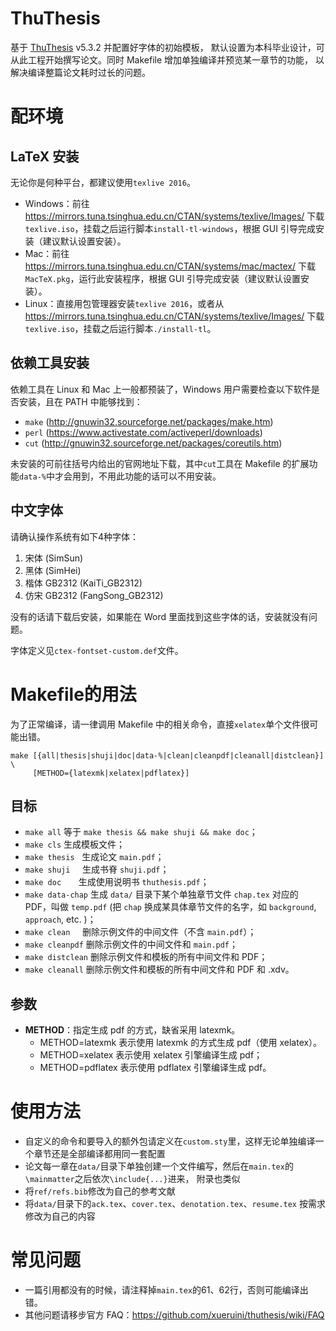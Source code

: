 # ThuThesis
基于 [ThuThesis](https://github.com/xueruini/thuthesis) v5.3.2 并配置好字体的初始模板，
默认设置为本科毕业设计，可从此工程开始撰写论文。同时 Makefile 增加单独编译并预览某一章节的功能，
以解决编译整篇论文耗时过长的问题。

# 配环境

## LaTeX 安装

无论你是何种平台，都建议使用`texlive 2016`。

- Windows：前往 https://mirrors.tuna.tsinghua.edu.cn/CTAN/systems/texlive/Images/ 下载`texlive.iso`，挂载之后运行脚本`install-tl-windows`，根据 GUI 引导完成安装（建议默认设置安装）。
- Mac：前往 https://mirrors.tuna.tsinghua.edu.cn/CTAN/systems/mac/mactex/ 下载`MacTeX.pkg`，运行此安装程序，根据 GUI 引导完成安装（建议默认设置安装）。
- Linux：直接用包管理器安装`texlive 2016`，或者从 https://mirrors.tuna.tsinghua.edu.cn/CTAN/systems/texlive/Images/ 下载`texlive.iso`，挂载之后运行脚本`./install-tl`。

## 依赖工具安装

依赖工具在 Linux 和 Mac 上一般都预装了，Windows 用户需要检查以下软件是否安装，且在 PATH 中能够找到：

- `make` (http://gnuwin32.sourceforge.net/packages/make.htm)
- `perl` (https://www.activestate.com/activeperl/downloads)
- `cut` (http://gnuwin32.sourceforge.net/packages/coreutils.htm)

未安装的可前往括号内给出的官网地址下载，其中`cut`工具在 Makefile 的扩展功能`data-%`中才会用到，不用此功能的话可以不用安装。

## 中文字体

请确认操作系统有如下4种字体：

1. 宋体 (SimSun)
2. 黑体 (SimHei)
3. 楷体 GB2312 (KaiTi_GB2312)
4. 仿宋 GB2312 (FangSong_GB2312)

没有的话请下载后安装，如果能在 Word 里面找到这些字体的话，安装就没有问题。

字体定义见`ctex-fontset-custom.def`文件。

# Makefile的用法

为了正常编译，请一律调用 Makefile 中的相关命令，直接`xelatex`单个文件很可能出错。

```shell
make [{all|thesis|shuji|doc|data-%|clean|cleanpdf|cleanall|distclean}] \
     [METHOD={latexmk|xelatex|pdflatex}]
```

## 目标
* `make all`       等于 `make thesis && make shuji && make doc`；
* `make cls`       生成模板文件；
* `make thesis`    生成论文 `main.pdf`；
* `make shuji`     生成书脊 `shuji.pdf`；
* `make doc`       生成使用说明书 `thuthesis.pdf`；
* `make data-chap` 生成 `data/` 目录下某个单独章节文件 `chap.tex` 对应的 PDF，叫做 `temp.pdf`
                   (把 `chap` 换成某具体章节文件的名字，如 `background`, `approach`, etc. )；
* `make clean`     删除示例文件的中间文件（不含 `main.pdf`）；
* `make cleanpdf`  删除示例文件的中间文件和 `main.pdf`；
* `make distclean` 删除示例文件和模板的所有中间文件和 PDF；
* `make cleanall`  删除示例文件和模板的所有中间文件和 PDF 和 .xdv。

## 参数
* **METHOD**：指定生成 pdf 的方式，缺省采用 latexmk。
  * METHOD=latexmk  表示使用 latexmk 的方式生成 pdf（使用 xelatex）。
  * METHOD=xelatex  表示使用 xelatex 引擎编译生成 pdf；
  * METHOD=pdflatex 表示使用 pdflatex 引擎编译生成 pdf。

# 使用方法

- 自定义的命令和要导入的额外包请定义在`custom.sty`里，这样无论单独编译一个章节还是全部编译都用同一套配置
- 论文每一章在`data/`目录下单独创建一个文件编写，然后在`main.tex`的`\mainmatter`之后依次`\include{...}`进来，
附录也类似
- 将`ref/refs.bib`修改为自己的参考文献
- 将`data/`目录下的`ack.tex`、`cover.tex`、`denotation.tex`、`resume.tex` 按需求修改为自己的内容

# 常见问题

- 一篇引用都没有的时候，请注释掉`main.tex`的61、62行，否则可能编译出错。
- 其他问题请移步官方 FAQ：https://github.com/xueruini/thuthesis/wiki/FAQ
